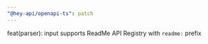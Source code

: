 ```yaml
---
"@hey-api/openapi-ts": patch
---
```


feat(parser): input supports ReadMe API Registry with `readme:` prefix
